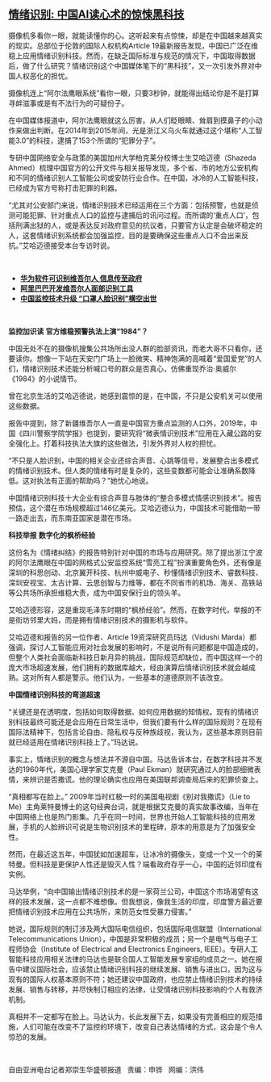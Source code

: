 <!--1612313277000-->
[情绪识别: 中国AI读心术的惊悚黑科技](https://www.rfa.org/mandarin/yataibaodao/renquanfazhi/rc-01252021120324.html)
------

<p></p><p>摄像机多看你一眼，就能读懂你的心。这听起来有点惊悚，却是在中国越来越真实的现实。总部位于伦敦的国际人权机构<span>Article 19</span><span>最新报告发现，中国已广泛在维稳上应用情绪识别科技。然而，在缺乏国际标准与规范的情况下，中国取得数据后，做了什么研究？情绪识别这个中国媒体笔下的“黑科技”，又一次引发外界对中国人权恶化的担忧。</span><span></span></p><p><span>摄像机连上“阿尔法鹰眼系统”看你一眼，只要3<span>秒钟，</span>就能得出结论你是不是打算寻衅滋事或是有不法行为的可疑份子。</span></p><p><span>在中国媒体报道中，阿尔法鹰眼就这么厉害。从人们眨眼睛、耸肩到摸鼻子的小动作来做出判断。在</span><span>2014</span><span>年到</span><span>2015</span><span>年间，光是浙江义乌火车就通过这个堪称“人工智能</span><span>3.0</span><span>”的科技，逮捕了</span><span>153</span><span>个所谓的“犯罪分子”。</span></p><p><span>专研中国网络安全与政策的美国加州大学柏克莱分校博士生艾哈迈德（</span><span>Shazeda Ahmed</span><span>）梳理中国官方的公开文件与相关报导发现，多个省、市的地方公安机构和不同的情绪识别人工智能公司或安防行业合作。在中国，冰冷的人工智能科技，已经成为官方号称打击犯罪的利器。</span></p><p><span>“尤其对公安部门来说，情绪识别技术已经运用在三个方面：包括预警，也就是侦测可能犯罪、针对重点人口的监控与逮捕后的讯问过程。而所谓的‘重点人口’，包括刑满出狱的人，或是表达反对政府意见的抗议者，只要官方认定是会破坏稳定的人，这套情绪识别系统都会加强监控，目的是要确保这些重点人口不会出来反抗。”艾哈迈德接受本台专访时说。</span></p><p><br/></p><ul><li><span><a href="https://www.rfa.org/mandarin/yataibaodao/shaoshuminzu/bx-01142021094356.html"><strong>华为软件可识别维吾尔人 信息传至政府</strong></a></span></li><li><strong><a href="https://www.rfa.org/mandarin/yataibaodao/shaoshuminzu/pl-12172020134246.html">阿里巴巴开发维吾尔人面部识别工具</a></strong></li><li><strong><a href="https://www.rfa.org/mandarin/Xinwen/2-03092020120053.html">中国监控技术升级 “口罩人脸识别”横空出世</a></strong></li></ul><p><br/></p><p><strong><span>监控加识读</span></strong> <strong>官方维稳预警执法上演“</strong><strong><span>1984”</span></strong><strong><span>？</span></strong></p><p><span>中国无处不在的摄像机搜集公共场所出没人群的脸部资讯，而老大哥不只看你，还要读你。想像一下站在天安门广场上一脸微笑、精神饱满的高喊着“爱国爱党”的人们，情绪识别技术还能分析喊口号的群众是否真心，仿佛重现乔治·奥威尔《</span><span>1984</span><span>》的小说情节。</span></p><p><span>曾在北京生活的艾哈迈德说，她感到震惊的是，在中国，不只是公安机关可以使用这些数据。</span></p><p><span>报告中提到，除了新疆维吾尔人一直是中国官方重点监测的人口外，</span><span>2019</span><span>年，中国《四川警察学院学报》也提到，要研究将“微表情识别技术”应用在入藏公路的安全强化上。打着科技执法大旗的这些做法，引发外界对人权的担忧。</span></p><p><span>“不只是人脸识别，中国的相关企业还综合声音、心跳等信号，发展整合出多模式的情绪识别技术。但人类的情绪有时是复杂的，这些变数都可能会让准确系数降低。这对执法有正面的帮助吗？”她忧心地说。</span></p><p><span>中国情绪识别科技十大企业有综合声音与肢体的“整合多模式情感识别技术”。报告预估，这个潜在市场规模超过</span><span>146</span><span>亿美元。艾哈迈德认为，中国技术可能借助一带一路走出去，而东南亚国家是潜在市场。</span></p><p><strong><span>科技举报</span></strong> <strong>数字化的枫桥经验</strong></p><p><span>这份名为《情绪纠结》的报告特别针对中国的市场与应用研究。除了提出浙江宁波的阿尔法鹰眼在中国的网格式公安监控系统“雪亮工程”扮演重要角色外，还有像是深圳的科思创动、北京翼开科技、杭州中威电子、秒懂情绪识别技术、睿数科技、深圳安视宝、太古计算、云思创智与力维等，都在不同省市的机场、海关、高铁站等公共场所承担维稳大责，成为中国安保行业的领头羊。</span></p><p><span>艾哈迈德形容，这是重现毛泽东时期的“枫桥经验”。然而，在数字时代，举报的不是街坊邻里大妈，而是拥有情绪识别技术的摄影机与软件。</span></p><p><span><span>艾哈迈德和</span>报告的另一位作者、</span><span>Article 19</span><span>资深研究员玛达（</span><span>Vidushi Marda</span><span>）都强调，探讨人工智能应用对社会发展的影响时，不是说所有问题都是中国造成的，但整个人类社会面临新科技日新月异的挑战，国际规范却缺位，而中国这样一个的庞大市场超速发展，他们拥有的数据库越大，经由演算后情绪识别技术就会越成熟。这对所有人都是警示。他们认为，一些基本的道德原则不该改变。</span></p><p><strong><span>中国情绪识别科技的弯道超速</span></strong></p><p><span>“关键还是在透明度，包括如何取得数据、如何应用数据的知情权。现有的情绪识别科技最终可能还是会应用在日常生活中，但我们要有什么样的国际规则？在现有国际法精神下，包括言论自由、隐私权与反种族歧视，我认为，这些基本原则目前就已经适用在情绪识别科技上了。”玛达说。</span></p><p><span>事实上，情绪识别的概念与想法并不源自中国。马达告诉本台，在数字科技并不发达的</span><span>1960</span><span>年代，美国心理学家艾克曼（</span><span>Paul Ekman</span><span>）就研究通过人的脸部细微表情，来辨识是否撒谎。他的理论确实也应用在美国联邦调查局后来的犯罪侦查上。</span></p><p><span>“真相都写在脸上。”</span><span> 2009</span><span>年当时红极一时的美国电视剧《别对我撒谎》（</span><span>Lie to Me</span><span>）主角莱特曼博士的这句经典台词，就是根据艾克曼的真实故事改编，当年在中国网络上也是热门影集。几乎在同一时间，世界也开始人工智能科技的应用发展，手机的人脸辨识可说是生物识别技术的里程碑，原本的用意是为了加强安全性。</span></p><p><span>然而，在最近这五<span>年，</span>中国犹如加速超车，让冰冷的摄像头，变成一个又一个的莱特曼。但科技是更保护人性还是毁灭人性？端看政府存乎一心，中国的近邻印度有实例。</span></p><p><span>马达举例，“向中国输出情绪识别技术的是一家荷兰公司，中国这个市场渴望有这样的技术发展，这一点都不难想像。但我想说，像我生活的印度，印度警方最近要把情绪识别技术应用在公共场所，来防范女性受暴力侵害。”</span></p><p><span>她说，国际规则的制订涉及两大国际电信组织，包括国际电信联盟（</span><span>International Telecommunications Union</span><span>），中国是非常积极的成员；另一个是电气与电子工程师协会（</span><span>Institute of Electrical and Electronics Engineers, IEEE</span><span>）。专研人工智能科技应用相关法律的马达也是联合国人工智能发展专家组的成员之一。她在报告中建议国际社会，应该禁止情绪识别科技的继续发展、销售与进出口，因为这与现有的国际人权基本原则不符；她还建议中国政府，也应禁止情绪识别技术的持续发展、销售与转移，并尽快制订相应的法律，让受情绪识别科技影响的个人有救济机制。</span></p><p><span>真相并不一定都写在脸上。马达认为，长此发展下去，如果没有完善相应的规范措施，人们可能在改变不了监控的环境下，改变自己表达情绪的方式，这会是个令人惊恐的发展。</span></p><p><br/></p><p><span><span>自由亚洲电台记者郑崇生华盛顿报道   责编：申铧   网编：洪伟<br/></span></span></p>
